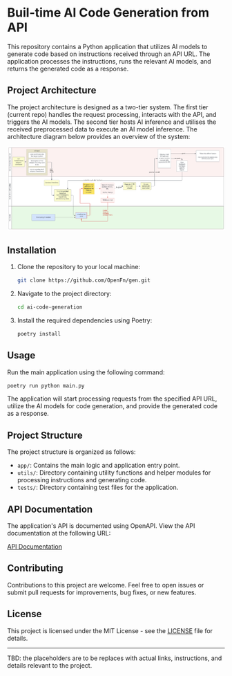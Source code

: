 # Buil-time AI Code Generation from API

This repository contains a Python application that utilizes AI models to generate code based on instructions received through an API URL. The application processes the instructions, runs the relevant AI models, and returns the generated code as a response. 

## Project Architecture

The project architecture is designed as a two-tier system. The first tier (current repo) handles the request processing, interacts with the API, and triggers the AI models. The second tier hosts AI inference and utilises the received preprocessed data to execute an AI model inference. The architecture diagram below provides an overview of the system:

![Architecture Diagram](./assets/system-proposal.png)



## Installation

1. Clone the repository to your local machine:

   ```bash
   git clone https://github.com/OpenFn/gen.git
   ```

2. Navigate to the project directory:

   ```bash
   cd ai-code-generation
   ```

3. Install the required dependencies using Poetry:

   ```bash
   poetry install
   ```

## Usage

Run the main application using the following command:

```bash
poetry run python main.py
```

The application will start processing requests from the specified API URL, utilize the AI models for code generation, and provide the generated code as a response.

## Project Structure

The project structure is organized as follows:

- `app/`: Contains the main logic and application entry point.
- `utils/`: Directory containing utility functions and helper modules for processing instructions and generating code.
- `tests/`: Directory containing test files for the application.

## API Documentation

The application's API is documented using OpenAPI. View the API documentation at the following URL:

[API Documentation](https://yourapidocumentationurl.com)

## Contributing

Contributions to this project are welcome. Feel free to open issues or submit pull requests for improvements, bug fixes, or new features.

## License

This project is licensed under the MIT License - see the [LICENSE](LICENSE) file for details.

---

TBD: the placeholders are to be replaces with actual links, instructions, and details relevant to the project.
